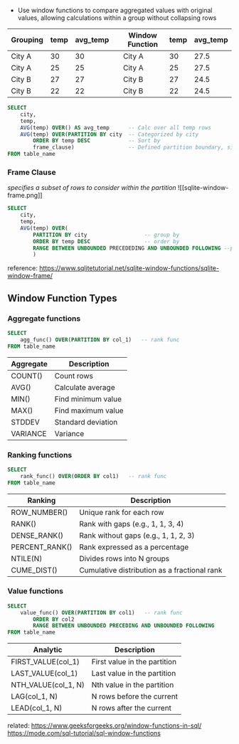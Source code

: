 - Use window functions to compare aggregated values with original values, allowing calculations within a group without collapsing rows

| Grouping | temp | avg_temp |     | Window Function | temp | avg_temp |
| -------- | ---- | -------- | --- | --------------- | ---- | -------- |
| City A   | 30   | 30       |     | City A          | 30   | 27.5     |
| City A   | 25   | 25       |     | City A          | 25   | 27.5     |
| City B   | 27   | 27       |     | City B          | 27   | 24.5     |
| City B   | 22   | 22       |     | City B          | 22   | 24.5     |

```sql
SELECT 
	city, 
	temp,
	AVG(temp) OVER() AS avg_temp      -- Calc over all temp rows
	AVG(temp) OVER(PARTITION BY city  -- Categorized by city
		ORDER BY temp DESC            -- Sort by
		frame_clause)                 -- Defined partition boundary, side effect of order by
FROM table_name
```

### Frame Clause
*specifies a subset of rows to consider within the partition*
![[sqlite-window-frame.png]]
```sql
SELECT 
	city,
	temp,
	AVG(temp) OVER(
		PARTITION BY city                  -- group by
		ORDER BY temp DESC                 -- order by
		RANGE BETWEEN UNBOUNDED PRECEDEDING AND UNBOUNDED FOLLOWING --partition
		)
```
reference: https://www.sqlitetutorial.net/sqlite-window-functions/sqlite-window-frame/

## Window Function Types
### Aggregate functions

```sql
SELECT
	agg_func() OVER(PARTITION BY col_1)   -- rank func
FROM table_name
```

| Aggregate | Description        |
| --------- | ------------------ |
| COUNT()   | Count rows         |
| AVG()     | Calculate average  |
| MIN()     | Find minimum value |
| MAX()     | Find maximum value |
| STDDEV    | Standard deviation |
| VARIANCE  | Variance           |

### Ranking functions
```sql
SELECT
	rank_func() OVER(ORDER BY col1)   -- rank func
FROM table_name
```

| Ranking        | Description                                  |
| -------------- | -------------------------------------------- |
| ROW_NUMBER()   | Unique rank for each row                     |
| RANK()         | Rank with gaps (e.g., 1, 1, 3, 4)            |
| DENSE_RANK()   | Rank without gaps (e.g., 1, 1, 2, 3)         |
| PERCENT_RANK() | Rank expressed as a percentage               |
| NTILE(N)       | Divides rows into N groups                   |
| CUME_DIST()    | Cumulative distribution as a fractional rank |

### Value functions
```sql
SELECT
	value_func() OVER(PARTITION BY col1)   -- rank func
		ORDER BY col2
		RANGE BETWEEN UNBOUNDED PRECEDING AND UNBOUNDED FOLLOWING         -- frame clause
FROM table_name
```

| Analytic            | Description                  |
| ------------------- | ---------------------------- |
| FIRST_VALUE(col_1)  | First value in the partition |
| LAST_VALUE(col_1)   | Last value in the partition  |
| NTH_VALUE(col_1, N) | Nth value in the partition   |
| LAG(col_1, N)       | N rows before the current    |
| LEAD(col_1, N)      | N rows after the current     |

related: https://www.geeksforgeeks.org/window-functions-in-sql/
https://mode.com/sql-tutorial/sql-window-functions